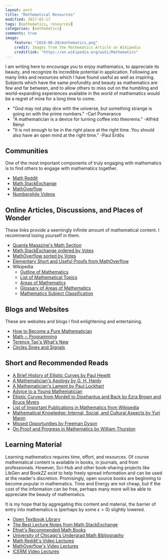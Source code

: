 ```yaml
---
layout: post
title: "Mathematical Resources"
modified: 2017-03-17
tags: [mathematics, resources]
categories: [mathematics]
comments: true
image:
    feature: "2018-06-28/mathematics.png"
    credit: Images from the Mathematics Article on Wikipedia
    creditlink: "https://en.wikipedia.org/wiki/Mathematics"
---
```



I am writing here to encourage you to enjoy mathematics, to appreciate its
beauty, and recognize its incredible potential in application. Following
are many links and resources which I have found useful as well as inspiring.
Subjects which have the same profundity and beauty as mathematics are few and
far between, and to allow others to miss out on the humbling and
world-expanding experiences available in the world of mathematics would be a
regret of mine for a long time to come. 

- "God may not play dice with the universe, but something strange
is going on with the prime numbers." -Carl Pomerance
- "A mathematician is a device for turning coffee into theorems." -Alfréd Rényi
- "It is not enough to be in the right place at the right time.
You should also have an open mind at the right time." -Paul Erdős

<!--more-->

## Communities

One of the most important components of truly engaging with mathematics is
to find others to engage with mathematics together.

- [Math Reddit](https://reddit.com/r/math)
- [Math.StackExchange](https://math.stackexchange.com/)
- [MathOverflow](https://mathoverflow.net/)
- [Numberphile Videos](https://www.youtube.com/user/numberphile)

## Online Articles, Discussions, and Places of Wonder

These links provide a seemingly infinite amount of mathematical content.
I recommend losing yourself in them.

- [Quanta Magazine's Math Section](https://www.quantamagazine.org/tag/mathematics/)
- [Math.StackExchange ordered by Votes](https://math.stackexchange.com/questions?sort=votes)
- [MathOverflow sorted by Votes](https://mathoverflow.net/questions?sort=votes)
- [Elementary Short and Useful Proofs from MathOverflow](https://mathoverflow.net/questions/60457/elementaryshortuseful)
- Wikipedia
    - [Outline of Mathematics](https://en.wikipedia.org/wiki/Outline_of_mathematics)
    - [List of Mathematical Topics](https://en.wikipedia.org/wiki/Lists_of_mathematics_topics)
    - [Areas of Mathematics](https://en.wikipedia.org/wiki/Areas_of_mathematics)
    - [Glossary of Areas of Mathematics](https://en.wikipedia.org/wiki/Glossary_of_areas_of_mathematics)
    - [Mathematics Subject Classification](https://en.wikipedia.org/wiki/Mathematics_Subject_Classification#First-level_areas)

## Blogs and Websites

These are websites and blogs I find enlightening and entertaining.

- [How to Become a Pure Mathematician](http://hbpms.blogspot.com/)
- [Math ∩ Programming](https://jeremykun.com/)
- [Terence Tao's What's New](https://terrytao.wordpress.com/)
- [Circles Sines and Signals](https://jackschaedler.github.io/circles-sines-signals/)

## Short and Recommended Reads

- [A Brief History of Elliptic Curves by Paul Hewitt](http://livetoad.org/Courses/Documents/132d/Notes/history_of_elliptic_curves.pdf)
- [A Mathematician's Apology by G. H. Hardy](https://www.math.ualberta.ca/mss/misc/A%20Mathematician's%20Apology.pdf)
- [A Mathematician's Lament by Paul Lockhart](http://www.maa.org/external_archive/devlin/LockhartsLament.pdf)
- [Advice to a Young Mathematician](https://press.princeton.edu/chapters/gowers/gowers_VIII_6.pdf)
- [Elliptic Curves from Mordell to Diophantus and Back by Ezra Brown and Bruce Myers](http://www.math.vt.edu/people/brown/doc/dioellip.pdf)
- [List of Important Publications in Mathematics from Wikipedia](https://en.wikipedia.org/wiki/List_of_important_publications_in_mathematics)
- [Mathematical Knowledge: Internal, Social, and Cultural Aspects by Yuri Manin](https://arxiv.org/pdf/math/0703427v1.pdf)
- [Missed Opportunities by Freeman Dyson](https://projecteuclid.org/download/pdf_1/euclid.bams/1183533964)
- [On Proof and Progress in Mathematics by William Thurston](https://arxiv.org/pdf/math/9404236v1.pdf)


## Learning Material

Learning mathematics requires time, effort, and resources. Of course
mathematical content is available in books, in journals, and from professionals.
However, Sci-Hub and other book-sharing projects like LibGen and BookZZ
exist to help freely spread information and can be used at the reader's
discretion. Promisingly, open source books are beginning to become popular
in mathematics. Time and Energy are not cheap, but if the cost of the information
can be free, perhaps many more will be able to appreciate the beauty of mathematics.

It is my hope that by aggregating this content and material, the barrier of
entry into mathematics is (perhaps by some $\epsilon > 0$) slightly lowered.

- [Open Textbook Library](https://open.umn.edu/opentextbooks/SearchResults.aspx?subjectAreaId=7)
- [The Best Lecture Notes from Math.StackExchange](https://math.stackexchange.com/questions/302023/best-sets-of-lecture-notes-and-articles)
- [Efnet's Recommended Math Books](http://www.efnet-math.org/w/Book_Recommendations)
- [University of Chicago's Undergrad Math Bibliography](https://github.com/ystael/chicago-ug-math-bib)
- [Math Reddit's Video Lectures](https://www.reddit.com/r/math/comments/da36n/what_is_the_best_way_to_learn_more_math/)
- [MathOverflow's Video Lectures](https://mathoverflow.net/questions/54430/video-lectures-of-mathematics-courses-available-online-for-free)
- [ICERM Video Lectures](https://icerm.brown.edu/video_archive/#/index)


